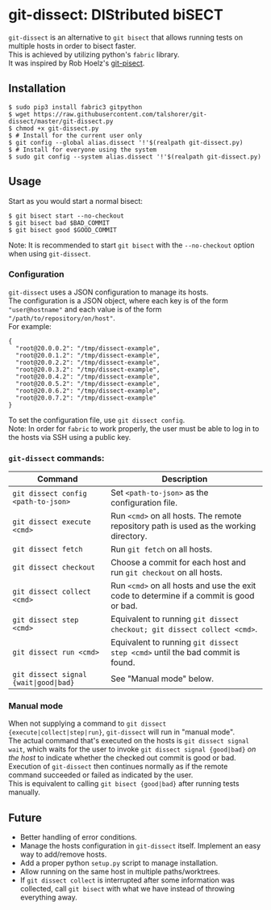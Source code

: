 # git-dissect: DIStributed biSECT

`git-dissect` is an alternative to `git bisect` that allows running tests on
multiple hosts in order to bisect faster.  
This is achieved by utilizing python's `fabric` library.  
It was inspired by Rob Hoelz's [git-pisect](https://github.com/hoelzro/git-pisect).

## Installation
    $ sudo pip3 install fabric3 gitpython
    $ wget https://raw.githubusercontent.com/talshorer/git-dissect/master/git-dissect.py
    $ chmod +x git-dissect.py
    $ # Install for the current user only
    $ git config --global alias.dissect '!'$(realpath git-dissect.py)
    $ # Install for everyone using the system
    $ sudo git config --system alias.dissect '!'$(realpath git-dissect.py)

## Usage
Start as you would start a normal bisect:

    $ git bisect start --no-checkout
    $ git bisect bad $BAD_COMMIT
    $ git bisect good $GOOD_COMMIT
Note: It is recommended to start `git bisect` with the `--no-checkout` option
when using `git-dissect`.

### Configuration
`git-dissect` uses a JSON configuration to manage its hosts.  
The configuration is a JSON object, where each key is of the form
`"user@hostname"` and each value is of the form `"/path/to/repository/on/host"`.  
For example:
```
{
  "root@20.0.0.2": "/tmp/dissect-example",
  "root@20.0.1.2": "/tmp/dissect-example",
  "root@20.0.2.2": "/tmp/dissect-example",
  "root@20.0.3.2": "/tmp/dissect-example",
  "root@20.0.4.2": "/tmp/dissect-example",
  "root@20.0.5.2": "/tmp/dissect-example",
  "root@20.0.6.2": "/tmp/dissect-example",
  "root@20.0.7.2": "/tmp/dissect-example"
}
```
To set the configuration file, use `git dissect config`.  
Note: In order for `fabric` to work properly, the user must be able to log in
to the hosts via SSH using a public key.

### `git-dissect` commands:

Command | Description
--- | ---
`git dissect config <path-to-json>` | Set `<path-to-json>` as the configuration file.
`git dissect execute <cmd>` | Run `<cmd>` on all hosts. The remote repository path is used as the working directory.
`git dissect fetch` | Run `git fetch` on all hosts.
`git dissect checkout` | Choose a commit for each host and run `git checkout` on all hosts.
`git dissect collect <cmd>` | Run `<cmd>` on all hosts and use the exit code to determine if a commit is good or bad.
`git dissect step <cmd>` | Equivalent to running `git dissect checkout; git dissect collect <cmd>`.
`git dissect run <cmd>` | Equivalent to running `git dissect step <cmd>` until the bad commit is found.
`git dissect signal {wait\|good\|bad}` | See "Manual mode" below.

### Manual mode

When not supplying a command to `git dissect {execute|collect|step|run}`,
`git-dissect` will run in "manual mode".  
The actual command that's executed on the hosts is `git dissect signal wait`,
which waits for the user to invoke `git dissect signal {good|bad}` _on the host_
to indicate whether the checked out commit is good or bad. Execution of
`git-dissect` then continues normally as if the remote command succeeded or
failed as indicated by the user.  
This is equivalent to calling `git bisect {good|bad}` after running tests manually.

## Future

* Better handling of error conditions.
* Manage the hosts configuration in `git-dissect` itself. Implement an easy way to add/remove hosts.
* Add a proper python `setup.py` script to manage installation.
* Allow running on the same host in multiple paths/worktrees.
* If `git dissect collect` is interrupted after some information was collected, call `git bisect` with what we have instead of throwing everything away.
